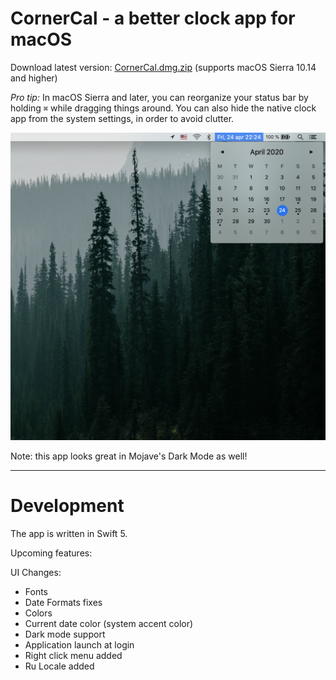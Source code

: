 # CornerCal - a better clock app for macOS

Download latest version: [CornerCal.dmg.zip](https://github.com/AlexeyBoldakov/CornerCal/raw/master/builds/CornerCal.dmg.zip) (supports macOS Sierra 10.14 and higher)



*Pro tip:* In macOS Sierra and later, you can reorganize your status bar by holding `⌘` while dragging things around. You can also hide the native clock app from the system settings, in order to avoid clutter. 

![preview](screenshot-01.png)

Note: this app looks great in Mojave's Dark Mode as well!

___

# Development

The app is written in Swift 5.

Upcoming features:

UI Changes:

- Fonts
- Date Formats fixes
- Colors
- Current date color (system accent color)
- Dark mode support
- Application launch at login
- Right click menu added
- Ru Locale added


